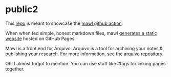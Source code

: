# public2

This [repo](https://github.com/phillmv/public2) is meant to showcase the [mawl github action](https://github.com/phillmv/mawl).

When when fed simple, honest markdown files, mawl [generates a static website](https://phillmv.github.io/public2) hosted on GitHub Pages.

Mawl is a front end for Arquivo. Arquivo is a tool for archiving your notes & publishing your research. For more information, see the [arquivo repository](https://github.com/phillmv/arquivo).

Oh! I almost forgot to mention. You can use stuff like #tags for linking pages together.
